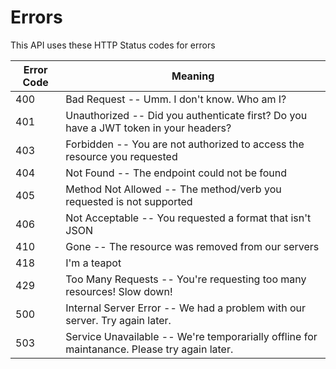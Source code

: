 # Errors

This API uses these HTTP Status codes for errors

Error Code | Meaning
---------- | -------
400 | Bad Request -- Umm. I don't know. Who am I?
401 | Unauthorized -- Did you authenticate first? Do you have a JWT token in your headers?
403 | Forbidden -- You are not authorized to access the resource you requested
404 | Not Found -- The endpoint could not be found
405 | Method Not Allowed -- The method/verb you requested is not supported
406 | Not Acceptable -- You requested a format that isn't JSON
410 | Gone -- The resource was removed from our servers
418 | I'm a teapot
429 | Too Many Requests -- You're requesting too many resources! Slow down!
500 | Internal Server Error -- We had a problem with our server. Try again later.
503 | Service Unavailable -- We're temporarially offline for maintanance. Please try again later.
